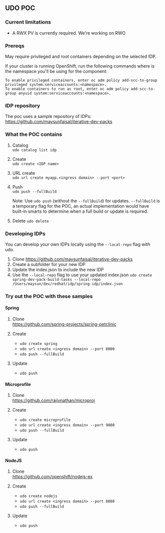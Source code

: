 ## UDO POC

### Current limitations  
- A RWX PV is currently required. We're working on RWO

### Prereqs  
May require privileged and root containers depending on the selected IDP.

If your cluster is running OpenShift, run the following commands where <namespace> is the namespace you'll be using for the component:

    To enable privileged containers, enter oc adm policy add-scc-to-group privileged system:serviceaccounts:<namespace>.
    To enable containers to run as root, enter oc adm policy add-scc-to-group anyuid system:serviceaccounts:<namespace>.

### IDP repository  
The poc uses a sample repository of IDPs: https://github.com/maysunfaisal/iterative-dev-packs

### What the POC contains  
1. Catalog  
   `udo catalog list idp`  

2. Create  
    `udo create <IDP name>`  

3. URL create  
    `udo url create myapp.<ingress domain> --port <port>`  
    
4. Push  
    `udo push --fullBuild`  

    Note: Use `udo push` (without the `--fullBuild`) for updates. `--fullBuild` is a temporary flag for the POC, an actual implementation would have built-in smarts to determine when a full build or update is required.

5. Delete
   `udo delete`  

### Developing IDPs  

You can develop your own IDPs locally using the `--local-repo` flag with udo.

1. Clone https://github.com/maysunfaisal/iterative-dev-packs 
2. Create a subfolder for your new IDP
3. Update the index.json to include the new IDP 
4. Use the `--local-repo` flag to use your updated index.json 
   `udo create spring-dev-pack-build-tasks --local-repo /Users/maysun/dev/redhat/idp/spring-idp/index.json`  

### Try out the POC with these samples  

#### Spring  

1. Clone  
   https://github.com/spring-projects/spring-petclinic

2. Create
   - `udo create spring`  
   - `udo url create <ingress domain> --port 8080`  
   - `udo push --fullBuild`  

3. Update
   - `udo push`  

#### Microprofile  

1. Clone  
   https://github.com/rajivnathan/microproj

2. Create  
   - `udo create microprofile`  
   - `udo url create <ingress domain> --port 9080`  
   - `udo push --fullBuild`  

3. Update
   - `udo push`  

#### NodeJS  

1. Clone  
   https://github.com/openshift/nodejs-ex

2. Create  
   - `udo create nodejs`  
   - `udo url create <ingress domain> --port 8080`  
   - `udo push --fullBuild`  

3. Update
   - `udo push`  
